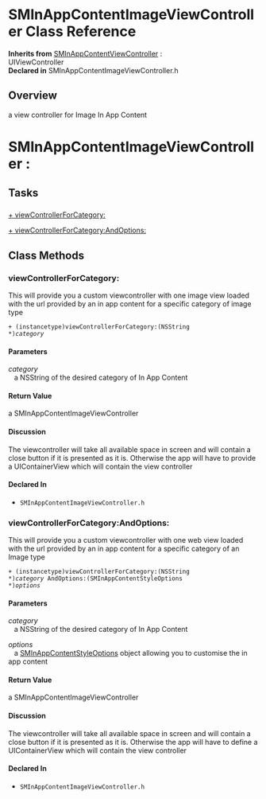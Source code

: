 # SMInAppContentImageViewController Class Reference

**Inherits from** <a href="../Classes/SMInAppContentViewController.md">SMInAppContentViewController</a> :   
UIViewController  
**Declared in** SMInAppContentImageViewController.h  

## Overview

a view controller for Image In App Content

<h1>SMInAppContentImageViewController :</h1>

## Tasks

### 

[+&nbsp;viewControllerForCategory:](#//api/name/viewControllerForCategory:)  

[+&nbsp;viewControllerForCategory:AndOptions:](#//api/name/viewControllerForCategory:AndOptions:)  

<a title="Class Methods" name="class_methods"></a>
## Class Methods

<a name="//api/name/viewControllerForCategory:" title="viewControllerForCategory:"></a>
### viewControllerForCategory:

This will provide you a custom viewcontroller with one image view loaded with the url provided by an in app content for a specific category of image type

<code>+ (instancetype)viewControllerForCategory:(NSString *)*category*</code>

#### Parameters

*category*  
&nbsp;&nbsp;&nbsp;a NSString of the desired category of In App Content  

#### Return Value
a SMInAppContentImageViewController

#### Discussion
The viewcontroller will take all available space in screen and will contain a close button if it is presented as it is. Otherwise the app will have to provide a UIContainerView which will contain the view controller

#### Declared In
* `SMInAppContentImageViewController.h`

<a name="//api/name/viewControllerForCategory:AndOptions:" title="viewControllerForCategory:AndOptions:"></a>
### viewControllerForCategory:AndOptions:

This will provide you a custom viewcontroller with one web view loaded with the url provided by an in app content for a specific category of an Image type

<code>+ (instancetype)viewControllerForCategory:(NSString *)*category* AndOptions:(SMInAppContentStyleOptions *)*options*</code>

#### Parameters

*category*  
&nbsp;&nbsp;&nbsp;a NSString of the desired category of In App Content  

*options*  
&nbsp;&nbsp;&nbsp;a <a href="../Classes/SMInAppContentStyleOptions.md">SMInAppContentStyleOptions</a> object allowing you to customise the in app content  

#### Return Value
a SMInAppContentImageViewController

#### Discussion
The viewcontroller will take all available space in screen and will contain a close button if it is presented as it is. Otherwise the app will have to define a UIContainerView which will contain the view controller

#### Declared In
* `SMInAppContentImageViewController.h`

